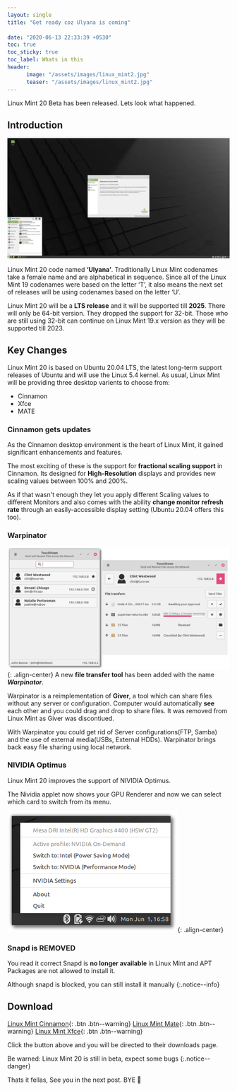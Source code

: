 ```yaml
---
layout: single
title: "Get ready coz Ulyana is coming"

date: "2020-06-13 22:33:39 +0530"
toc: true
toc_sticky: true
toc_label: Whats in this
header:
      image: "/assets/images/linux_mint2.jpg"
      teaser: "/assets/images/linux_mint2.jpg"
---
```


Linux Mint 20 Beta has been released. Lets look what happened.

## Introduction

![Linux Mint Desktop](/assets/images/linux_mint.jpg)

Linux Mint 20 code named **‘Ulyana’**. Traditionally Linux Mint codenames take a female name and are alphabetical in sequence. Since all of the Linux Mint 19 codenames were based on the letter ‘T’, it also means the next set of releases will be using codenames based on the letter ‘U’.

Linux Mint 20 will be a **LTS release** and it will be supported till **2025**.
There will only be 64-bit version. They dropped the support for 32-bit. Those who are still 
using 32-bit can continue on Linux Mint 19.x version as they will be supported till 2023.

## Key Changes

Linux Mint 20 is based on Ubuntu 20.04 LTS, the latest long-term support releases of Ubuntu
and will use the Linux 5.4 kernel. As usual, Linux Mint will be providing three desktop
varients to choose from:

- Cinnamon
- Xfce
- MATE

### Cinnamon gets updates

As the Cinnamon desktop environment is the heart of Linux Mint, it gained significant
enhancements and features.

The most exciting of these is the support for **fractional scaling support** in Cinnamon.
Its designed for **High-Resolution** displays and provides new scaling values between 100%
and 200%.

As if that wasn't enough they let you apply different Scaling values to different Monitors
and also comes with the ability **change monitor refresh rate** through an easily-accessible display setting (Ubuntu 20.04 offers this too).

### Warpinator

![image showing warpinator working](/assets/images/warpinator.png){: .align-center}
A new **file transfer tool** has been added with the name **_Warpinator_**.

Warpinator is a reimplementation of **Giver**, a tool which can share files without any
server or configuration. Computer would automatically **see** each other and you could
drag and drop to share files. It was removed from Linux Mint as Giver was discontiued.

With Warpinator you could get rid of Server configurations(FTP, Samba) and the use of external
media(USBs, External HDDs). Warpinator brings back easy file sharing using local network.

### NIVIDIA Optimus

Linux Mint 20 improves the support of NIVIDIA Optimus.

The Nividia applet now shows your GPU Renderer and now we can select which card to switch from 
its menu.

![nvidea prime menu](/assets/images/nvidea_prime.png){: .align-center}

### Snapd is REMOVED

You read it correct Snapd is **no longer available** in Linux Mint and APT Packages
are not allowed to install it.

Although snapd is blocked, you can still install it manually
{:.notice--info}

## Download

[Linux Mint Cinnamon](https://www.linuxmint.com/edition.php?id=281){: .btn .btn--warning}
[Linux Mint Mate](https://www.linuxmint.com/edition.php?id=282){: .btn .btn--warning}
[Linux Mint Xfce](https://www.linuxmint.com/edition.php?id=283){: .btn .btn--warning}

Click the button above and you will be directed to their downloads page.

Be warned: Linux Mint 20 is still in beta, expect some bugs
{:.notice--danger}
  

Thats it fellas, See you in the next post. BYE :wave:
